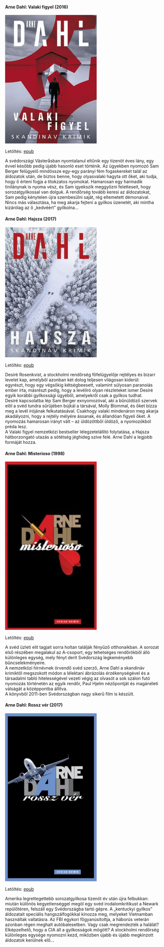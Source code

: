 #### <a name="id_1664">Arne Dahl: Valaki figyel (2016)</a>
<img src="https://github.com/BercziSandor/calibre_lib/raw/main/Arne%20Dahl/Valaki%20figyel%20%281664%29/cover.jpg" alt="cover" width="300"/>

Letöltés: [epub](https://github.com/BercziSandor/calibre_lib/raw/main/Arne%20Dahl/Valaki%20figyel%20%281664%29/Valaki%20figyel%20-%20Arne%20Dahl.epub)
<div>
<p>A svédországi Västeråsban nyomtalanul eltűnik egy tizenöt éves lány, egy évvel később pedig újabb hasonló eset történik. Az ügyekben nyomozó Sam Berger felügyelő mindössze egy-egy parányi fém fogaskereket talál az áldozatok után, de biztos benne, hogy olyasvalaki hagyta ott őket, aki tudja, hogy ő érteni fogja a titokzatos nyomokat. Hamarosan egy harmadik tinilánynak is nyoma vész, és Sam igyekszik meggyőzni feletteseit, hogy sorozatgyilkossal van dolguk. A rendőrség tovább keresi az áldozatokat, Sam pedig kénytelen újra szembesülni saját, rég eltemetett démonaival. Nincs más választása, ha meg akarja fejteni a gyilkos üzenetét, aki mintha kizárólag az ő „kedvéért” gyilkolna…</p></div>

#### <a name="id_1666">Arne Dahl: Hajsza (2017)</a>
<img src="https://github.com/BercziSandor/calibre_lib/raw/main/Arne%20Dahl/Hajsza%20%281666%29/cover.jpg" alt="cover" width="300"/>

Letöltés: [epub](https://github.com/BercziSandor/calibre_lib/raw/main/Arne%20Dahl/Hajsza%20%281666%29/Hajsza%20-%20Arne%20Dahl.epub)
<div>
<p>Desiré Rosenkvist, a stockholmi rendőrség főfelügyelője rejtélyes és bizarr levelet kap, amelyből azonban két dolog teljesen világosan kiderül: egyrészt, hogy egy végsőkig kétségbeesett, valamint súlyosan paranoiás ember írta, másrészt pedig, hogy a levélíró olyan részleteket ismer Desiré egyik korábbi gyilkossági ügyéből, amelyekről csak a gyilkos tudhat.<br>Desiré kapcsolatba lép Sam Berger exnyomozóval, aki a bűnüldöző szervek elől a svéd tundra sűrűjében bújkál a társával, Molly Blommal, és őket bízza meg a levél írójának felkutatásával. Csakhogy valaki mindenáron meg akarja akadályozni, hogy a rejtély mélyére ássanak, és állandóan figyeli őket. A nyomozás hamarosan irányt vált – az üldözöttből üldöző, a nyomozókból préda lesz.<br>A Valaki figyel nemzetközi bestseller lélegzetelállító folytatása, a Hajsza hátborzongató utazás a sötétség jéghideg szíve felé. Arne Dahl a legjobb formáját hozza.</p></div>

#### <a name="id_1667">Arne Dahl: Misterioso (1998)</a>
<img src="https://github.com/BercziSandor/calibre_lib/raw/main/Arne%20Dahl/Misterioso%20%281667%29/cover.jpg" alt="cover" width="300"/>

Letöltés: [epub](https://github.com/BercziSandor/calibre_lib/raw/main/Arne%20Dahl/Misterioso%20%281667%29/Misterioso%20-%20Arne%20Dahl.epub)
<div>
<p>A svéd üzleti elit tagjait sorra holtan találják fényűző otthonaikban. A sorozat első részében megalakul az A-csoport, egy tehetséges rendőrökből álló különleges egység, mely fényt derít Svédország legkeményebb bűncselekményeire. <br>A nemzetközi hírnévnek örvendő svéd szerző, Arne Dahl a skandináv krimiktől megszokott módon a lélektani ábrázolás érzékenységével és a társadalmi tabló hitelességével vezeti végig az olvasót a sok szálon futó nyomozás történetén az egyik rendőr, Paul Hjelm nézőpontját és magánéleti válságát a középpontba állítva. <br>A könyvből 2011-ben Svédországban nagy sikerű film is készült.</p></div>

#### <a name="id_1668">Arne Dahl: Rossz vér (2017)</a>
<img src="https://github.com/BercziSandor/calibre_lib/raw/main/Arne%20Dahl/Rossz%20ver%20%281668%29/cover.jpg" alt="cover" width="300"/>

Letöltés: [epub](https://github.com/BercziSandor/calibre_lib/raw/main/Arne%20Dahl/Rossz%20ver%20%281668%29/Rossz%20ver%20-%20Arne%20Dahl.epub)
<div>
<p>Amerika legrettegettebb sorozatgyilkosa tizenöt év után újra felbukkan: miután különös kegyetlenséggel megöl egy svéd irodalomkritikust a Newark repülőtéren, felszáll egy Svédországba tartó gépre. A „kentuckyi gyilkos” áldozatait speciális hangszálfogókkal kínozza meg, melyeket Vietnamban használtak vallatásra. Az FBI egykori főgyanúsítottja, a háborús veterán azonban régen meghalt autóbalesetben. Vagy csak megrendezték a halálát? Elképzelhető, hogy a CIA áll a gyilkosságok mögött? A stockholmi rendőrség különleges egysége nyomozni kezd, miközben újabb és újabb megkínzott áldozatok kerülnek elő…</p></div>

